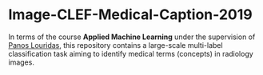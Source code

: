 # Image-CLEF-Medical-Caption-2019
In terms of the course **Applied Machine Learning** under the supervision of [Panos Louridas](https://github.com/louridas), this repository contains a large-scale multi-label classification task aiming to identify medical terms (concepts) in radiology images.
